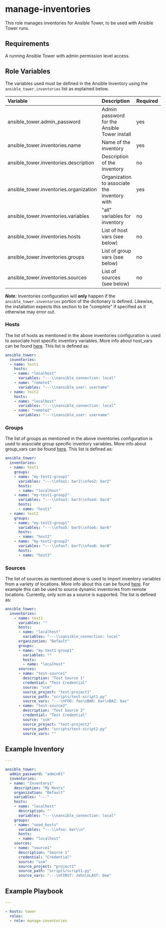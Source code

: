 manage-inventories
==================

This role manages inventories for Ansible Tower, to be used with Ansible Tower runs.

## Requirements

A running Ansible Tower with admin permission level access.


## Role Variables

The variables used must be defined in the Ansible Inventory using the `ansible_tower.inventories` list as explained below.

| Variable | Description | Required | Defaults |
|:---------|:------------|:---------|:---------|
|ansible_tower.admin_password|Admin password for the Ansible Tower install|yes||
|ansible_tower.inventories.name|Name of the inventory|yes||
|ansible_tower.inventories.description|Description of the inventory|no|nothing ('')|
|ansible_tower.inventories.organization|Organization to associate the inventory with|yes||
|ansible_tower.inventories.variables|"all" variables for inventory|no||
|ansible_tower.inventories.hosts|List of host vars (see below)|no||
|ansible_tower.inventories.groups|List of group vars (see below)|no||
|ansible_tower.inventories.sources|List of sources (see below)|no||

**_Note:_** Inventories configuration will **only** happen if the `ansible_tower.inventories` portion of the dictionary is defined. Likewise, the installation expects this section to be "complete" if specified as it otherwise may error out.


### Hosts

The list of hosts as mentioned in the above inventories configuration is used to associate host specific inventory variables. More info about host_vars can be found [here](https://docs.ansible.com/ansible/latest/user_guide/intro_inventory.html#host-variables). This list is defined as:


```yaml
ansible_tower:
  inventories:
  - name: test1
    hosts:
    - name: "localhost"
      variables: "---\\nansible_connection: local"
    - name: "remote1"
      variables: "---\\nansible_user: username"
  - name: test2
    hosts:
    - name: "localhost"
      variables: "---\\nansible_connection: local"
    - name: "remote2"
      variables: "---\\nansible_user: username"
```

### Groups

The list of groups as mentioned in the above inventories configuration is used to associate group specific inventory variables. More info about group_vars can be found [here](https://docs.ansible.com/ansible/latest/user_guide/intro_inventory.html#group-variables). This list is defined as:


```yaml
ansible_tower:
  inventories:
  - name: test1
    groups:
    - name: "my-test1-group1"
      variables: "---\\nfoo1: bar1\\nfoo2: bar2"
      hosts:
      - name: "localhost"
    - name: "my-test1-group2"
      variables: "---\\nfoo3: bar3\\nfoo4: bar4"
      hosts:
      - name: "host1"
  - name: test2
    groups:
    - name: "my-test2-group1"
      variables: "---\\nfoo5: bar5\\nfoo6: bar6"
      hosts:
      - name: "host2"
    - name: "my-test2-group2"
      variables: "---\\nfoo7: bar7\\nfoo8: bar8"
      hosts:
      - name: "host3"
```

### Sources
The list of sources as mentioned above is used to import inventory variables from a variety of locations. More info about this can be found [here](https://docs.ansible.com/ansible-tower/latest/html/administration/scm-inv-source.html). For example this can be used to source dynamic inventories from remote locations. Currently, only scm as a source is supported. The list is defined as:

```yaml
ansible_tower:
  inventories:
    - name: test1
      variables: ""
      hosts:
      - name: "localhost"
        variables: "---\\nansible_connection: local"
      organization: "Default"
      groups:
      - name: "my-test1-group1"
        variables: ""
        hosts:
        - name: "localhost"
      sources:
      - name: "test-source1"
        description: "Test Source 1"
        credential: "Test Credential"
        source: "scm"
        source_project: "test-project1"
        source_path: "scripts/test-script1.py"
        source_vars: "---\nFOO: foo\nBAR: bar\nBAZ: baz"
      - name: "test-source2"
        description: "Test Source 2"
        credential: "Test Credential"
        source: "scm"
        source_project: "test-project2"
        source_path: "scripts/test-script2.py"
        source_vars: ""
```


## Example Inventory

```yaml
---

ansible_tower:
  admin_password: "admin01"
  inventories:
  - name: "Inventory1"
    description: "My Hosts"
    organization: "Default"
    variables: "---"
    hosts:
    - name: "localhost"
      description: ""
      variables: "---\\nansible_connection: local"
    groups:
    - name: "seed_hosts"
      variables: "---\\nfoo: bar\\n"
      hosts:
      - name: "localhost"
    sources:
    - name: "source1"
      description: "Source 1"
      credential: "Credential"
      source: "scm"
      source_project: "project1"
      source_path: "scripts/script1.py"
      source_vars: "---\nFIRST: John\nLAST: Doe"
```


## Example Playbook

```yaml
---

- hosts: tower
  roles:
  - role: manage-inventories
```

